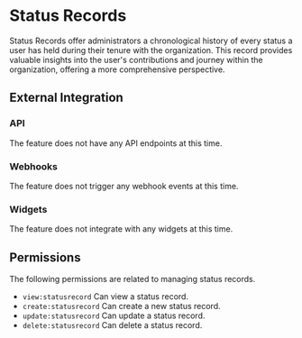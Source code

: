 # Status Records

Status Records offer administrators a chronological history of every status a user has held during their tenure with the organization. This
record provides valuable insights into the user's contributions and journey within the organization, offering a more comprehensive
perspective.

## External Integration

### API

The feature does not have any API endpoints at this time.

### Webhooks

The feature does not trigger any webhook events at this time.

### Widgets

The feature does not integrate with any widgets at this time.

## Permissions

The following permissions are related to managing status records.

- `view:statusrecord` Can view a status record.
- `create:statusrecord` Can create a new status record.
- `update:statusrecord` Can update a status record.
- `delete:statusrecord` Can delete a status record.
